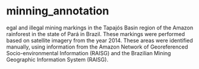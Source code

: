 # minning_annotation
egal and illegal mining markings in the Tapajós Basin region of the Amazon rainforest in the state of Pará in Brazil. These markings were performed based on satellite imagery from the year 2014.  These areas were identified manually, using information from the Amazon Network of Georeferenced Socio-environmental Information (RAISG) and the Brazilian Mining Geographic Information System (RAISG).
